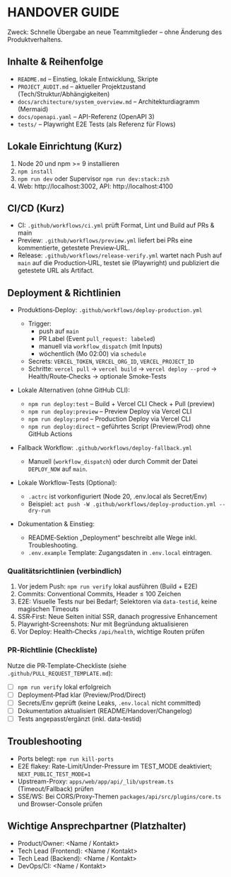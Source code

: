 # HANDOVER GUIDE

Zweck: Schnelle Übergabe an neue Teammitglieder – ohne Änderung des Produktverhaltens.

## Inhalte & Reihenfolge

- `README.md` – Einstieg, lokale Entwicklung, Skripte
- `PROJECT_AUDIT.md` – aktueller Projektzustand (Tech/Struktur/Abhängigkeiten)
- `docs/architecture/system_overview.md` – Architekturdiagramm (Mermaid)
- `docs/openapi.yaml` – API-Referenz (OpenAPI 3)
- `tests/` – Playwright E2E Tests (als Referenz für Flows)

## Lokale Einrichtung (Kurz)

1. Node 20 und npm >= 9 installieren
2. `npm install`
3. `npm run dev` oder Supervisor `npm run dev:stack:zsh`
4. Web: http://localhost:3002, API: http://localhost:4100

## CI/CD (Kurz)

- CI: `.github/workflows/ci.yml` prüft Format, Lint und Build auf PRs & main
- Preview: `.github/workflows/preview.yml` liefert bei PRs eine kommentierte, getestete Preview‑URL.
- Release: `.github/workflows/release-verify.yml` wartet nach Push auf `main` auf die Production‑URL, testet sie (Playwright) und publiziert die getestete URL als Artifact.

## Deployment & Richtlinien

- Produktions‑Deploy: `.github/workflows/deploy-production.yml`
  - Trigger:
    - push auf `main`
    - PR Label (Event `pull_request: labeled`)
    - manuell via `workflow_dispatch` (mit Inputs)
    - wöchentlich (Mo 02:00) via `schedule`
  - Secrets: `VERCEL_TOKEN`, `VERCEL_ORG_ID`, `VERCEL_PROJECT_ID`
  - Schritte: `vercel pull` → `vercel build` → `vercel deploy --prod` → Health/Route‑Checks → optionale Smoke‑Tests

- Lokale Alternativen (ohne GitHub CLI):
  - `npm run deploy:test` – Build + Vercel CLI Check + Pull (preview)
  - `npm run deploy:preview` – Preview Deploy via Vercel CLI
  - `npm run deploy:prod` – Production Deploy via Vercel CLI
  - `npm run deploy:direct` – geführtes Script (Preview/Prod) ohne GitHub Actions

- Fallback Workflow: `.github/workflows/deploy-fallback.yml`
  - Manuell (`workflow_dispatch`) oder durch Commit der Datei `DEPLOY_NOW` auf `main`.

- Lokale Workflow‑Tests (Optional):
  - `.actrc` ist vorkonfiguriert (Node 20, .env.local als Secret/Env)
  - Beispiel: `act push -W .github/workflows/deploy-production.yml --dry-run`

- Dokumentation & Einstieg:
  - README‑Sektion „Deployment“ beschreibt alle Wege inkl. Troubleshooting.
  - `.env.example` Template: Zugangsdaten in `.env.local` eintragen.

### Qualitätsrichtlinien (verbindlich)

1. Vor jedem Push: `npm run verify` lokal ausführen (Build + E2E)
2. Commits: Conventional Commits, Header ≤ 100 Zeichen
3. E2E: Visuelle Tests nur bei Bedarf; Selektoren via `data-testid`, keine magischen Timeouts
4. SSR‑First: Neue Seiten initial SSR, danach progressive Enhancement
5. Playwright‑Screenshots: Nur mit Begründung aktualisieren
6. Vor Deploy: Health‑Checks `/api/health`, wichtige Routen prüfen

### PR‑Richtlinie (Checkliste)

Nutze die PR‑Template‑Checkliste (siehe `.github/PULL_REQUEST_TEMPLATE.md`):

- [ ] `npm run verify` lokal erfolgreich
- [ ] Deployment‑Pfad klar (Preview/Prod/Direct)
- [ ] Secrets/Env geprüft (keine Leaks, `.env.local` nicht committed)
- [ ] Dokumentation aktualisiert (README/Handover/Changelog)
- [ ] Tests angepasst/ergänzt (inkl. data-testid)

## Troubleshooting

- Ports belegt: `npm run kill-ports`
- E2E flakey: Rate-Limit/Under-Pressure im TEST_MODE deaktiviert; `NEXT_PUBLIC_TEST_MODE=1`
- Upstream-Proxy: `apps/web/app/api/_lib/upstream.ts` (Timeout/Fallback) prüfen
- SSE/WS: Bei CORS/Proxy-Themen `packages/api/src/plugins/core.ts` und Browser-Console prüfen

## Wichtige Ansprechpartner (Platzhalter)

- Product/Owner: <Name / Kontakt>
- Tech Lead (Frontend): <Name / Kontakt>
- Tech Lead (Backend): <Name / Kontakt>
- DevOps/CI: <Name / Kontakt>
